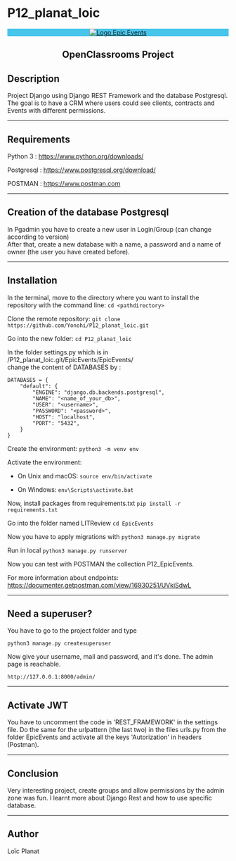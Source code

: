 # P12_planat_loic
<p align="center" style="background-color:#48C5EA">
<a href="https://user.oc-static.com/upload/2020/09/22/16007804386673_P10.png" class="oc-imageLink oc-imageLink--disabled"><img src="https://user.oc-static.com/upload/2020/09/22/16007804386673_P10.png" alt="Logo Epic Events"></a>
</p>
<center> <h2>OpenClassrooms Project</h2> </center>

## Description

Project Django using Django REST Framework and the database Postgresql.  
The goal is to have a CRM where users could see clients, contracts and Events with different permissions.
***
## Requirements
Python 3 : https://www.python.org/downloads/

Postgresql : https://www.postgresql.org/download/

POSTMAN : https://www.postman.com
***
## Creation of the database Postgresql

In Pgadmin you have to create a new user in Login/Group (can change according to version)   
After that, create a new database with a name, a password and a name of owner (the user you have created before).  
***
## Installation

In the terminal, move to the directory where you want to install the repository with the command line:
`cd <pathdirectory>`

Clone the remote repository: 
`git clone https://github.com/Yonohi/P12_planat_loic.git`

Go into the new folder:
`cd P12_planat_loic`

In the folder settings.py which is in /P12_planat_loic.git/EpicEvents/EpicEvents/  
change the content of DATABASES by :  
```
DATABASES = {
    "default": {
        "ENGINE": "django.db.backends.postgresql",
        "NAME": "<name_of_your_db>",
        "USER": "<username>",
        "PASSWORD": "<password>",
        "HOST": "localhost",
        "PORT": "5432",
    }
}
```

Create the environment:
`python3 -m venv env`

Activate the environment:

* On Unix and macOS:
`source env/bin/activate`

* On Windows:
`env\Scripts\activate.bat`

Now, install packages from requirements.txt
`pip install -r requirements.txt`

Go into the folder named LITReview
`cd EpicEvents`

Now you have to apply migrations with
`python3 manage.py migrate`

Run in local
`python3 manage.py runserver`

Now you can test with POSTMAN the collection P12_EpicEvents.

For more information about endpoints: https://documenter.getpostman.com/view/16930251/UVkiSdwL

***
## Need a superuser?
You have to go to the project folder and type
```
python3 manage.py createsuperuser
```
Now give your username, mail and password, and it's done. The admin page is reachable.
```
http://127.0.0.1:8000/admin/
```
***
## Activate JWT
You have to uncomment the code in 'REST_FRAMEWORK' in the settings file.
Do the same for the urlpattern (the last two) in the files urls.py from the folder EpicEvents and activate all the keys 'Autorization' in headers (Postman).
***
## Conclusion
Very interesting project, create groups and allow permissions by the admin zone was fun. I learnt more about Django Rest and how to use specific database.
***
## Author
Loïc Planat